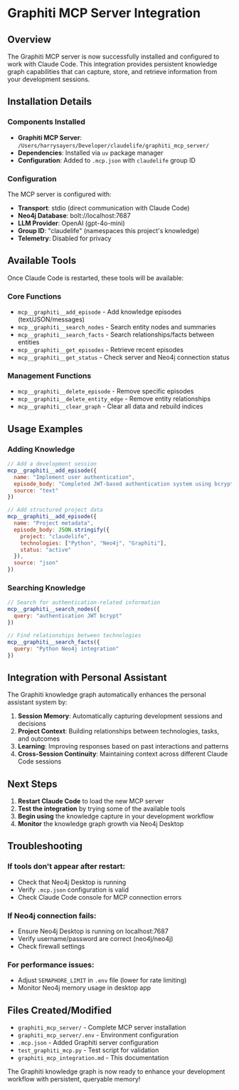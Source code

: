 # Graphiti MCP Server Integration

## Overview
The Graphiti MCP server is now successfully installed and configured to work with Claude Code. This integration provides persistent knowledge graph capabilities that can capture, store, and retrieve information from your development sessions.

## Installation Details

### Components Installed
- **Graphiti MCP Server**: `/Users/harrysayers/Developer/claudelife/graphiti_mcp_server/`
- **Dependencies**: Installed via `uv` package manager
- **Configuration**: Added to `.mcp.json` with `claudelife` group ID

### Configuration
The MCP server is configured with:
- **Transport**: stdio (direct communication with Claude Code)
- **Neo4j Database**: bolt://localhost:7687
- **LLM Provider**: OpenAI (gpt-4o-mini)
- **Group ID**: "claudelife" (namespaces this project's knowledge)
- **Telemetry**: Disabled for privacy

## Available Tools
Once Claude Code is restarted, these tools will be available:

### Core Functions
- `mcp__graphiti__add_episode` - Add knowledge episodes (text/JSON/messages)
- `mcp__graphiti__search_nodes` - Search entity nodes and summaries
- `mcp__graphiti__search_facts` - Search relationships/facts between entities
- `mcp__graphiti__get_episodes` - Retrieve recent episodes
- `mcp__graphiti__get_status` - Check server and Neo4j connection status

### Management Functions
- `mcp__graphiti__delete_episode` - Remove specific episodes
- `mcp__graphiti__delete_entity_edge` - Remove entity relationships
- `mcp__graphiti__clear_graph` - Clear all data and rebuild indices

## Usage Examples

### Adding Knowledge
```javascript
// Add a development session
mcp__graphiti__add_episode({
  name: "Implement user authentication",
  episode_body: "Completed JWT-based authentication system using bcrypt for password hashing...",
  source: "text"
})

// Add structured project data
mcp__graphiti__add_episode({
  name: "Project metadata",
  episode_body: JSON.stringify({
    project: "claudelife",
    technologies: ["Python", "Neo4j", "Graphiti"],
    status: "active"
  }),
  source: "json"
})
```

### Searching Knowledge
```javascript
// Search for authentication-related information
mcp__graphiti__search_nodes({
  query: "authentication JWT bcrypt"
})

// Find relationships between technologies
mcp__graphiti__search_facts({
  query: "Python Neo4j integration"
})
```

## Integration with Personal Assistant

The Graphiti knowledge graph automatically enhances the personal assistant system by:

1. **Session Memory**: Automatically capturing development sessions and decisions
2. **Project Context**: Building relationships between technologies, tasks, and outcomes
3. **Learning**: Improving responses based on past interactions and patterns
4. **Cross-Session Continuity**: Maintaining context across different Claude Code sessions

## Next Steps

1. **Restart Claude Code** to load the new MCP server
2. **Test the integration** by trying some of the available tools
3. **Begin using** the knowledge capture in your development workflow
4. **Monitor** the knowledge graph growth via Neo4j Desktop

## Troubleshooting

### If tools don't appear after restart:
- Check that Neo4j Desktop is running
- Verify `.mcp.json` configuration is valid
- Check Claude Code console for MCP connection errors

### If Neo4j connection fails:
- Ensure Neo4j Desktop is running on localhost:7687
- Verify username/password are correct (neo4j/neo4j)
- Check firewall settings

### For performance issues:
- Adjust `SEMAPHORE_LIMIT` in `.env` file (lower for rate limiting)
- Monitor Neo4j memory usage in desktop app

## Files Created/Modified

- `graphiti_mcp_server/` - Complete MCP server installation
- `graphiti_mcp_server/.env` - Environment configuration
- `.mcp.json` - Added Graphiti server configuration
- `test_graphiti_mcp.py` - Test script for validation
- `graphiti_mcp_integration.md` - This documentation

The Graphiti knowledge graph is now ready to enhance your development workflow with persistent, queryable memory!